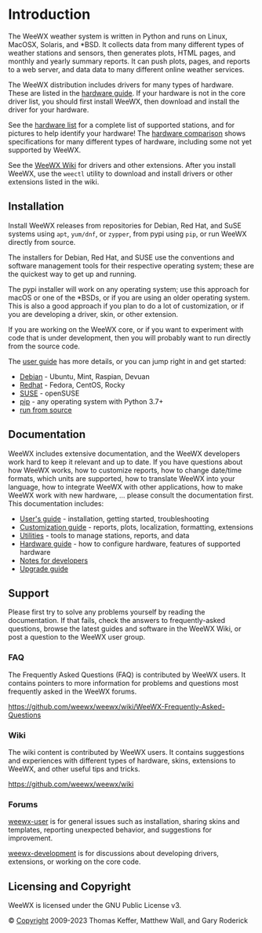 # Introduction

The WeeWX weather system is written in Python and runs on Linux, MacOSX,
Solaris, and *BSD.  It collects data from many different types of weather
stations and sensors, then generates plots, HTML pages, and monthly and
yearly summary reports. It can push plots, pages, and reports to a web
server, and data data to many different online weather services.

The WeeWX distribution includes drivers for many types of hardware.  These
are listed in the [hardware guide](../hardware/drivers). If your hardware
is not in the core driver list, you should first install WeeWX, then download
and install the driver for your hardware.

See the [hardware list](https://weewx.com/hardware.html) for a complete list
of supported stations, and for pictures to help identify your hardware!  The
[hardware comparison](https://weewx.com/hwcmp.html) shows specifications for
many different types of hardware, including some not yet supported by WeeWX.

See the [WeeWX Wiki](https://github.com/weewx/weewx/wiki) for drivers and
other extensions. After you install WeeWX, use the `weectl` utility to
download and install drivers or other extensions listed in the wiki.


## Installation

Install WeeWX releases from repositories for Debian, Red Hat, and SuSE systems
using `apt`, `yum/dnf`, or `zypper`, from pypi using `pip`, or run WeeWX
directly from source.

The installers for Debian, Red Hat, and SUSE use the conventions and software
management tools for their respective operating system; these are the quickest
way to get up and running.

The pypi installer will work on any operating system; use this approach for
macOS or one of the *BSDs, or if you are using an older operating system.
This is also a good approach if you plan to do a lot of customization, or if
you are developing a driver, skin, or other extension.

If you are working on the WeeWX core, or if you want to experiment with
code that is under development, then you will probably want to run directly
from the source code.

The [user guide](usersguide/installing-weewx) has more details, or you can
jump right in and get started:

* [Debian](quickstarts/debian) - Ubuntu, Mint, Raspian, Devuan
* [Redhat](quickstarts/redhat) - Fedora, CentOS, Rocky
* [SUSE](quickstarts/suse) - openSUSE
* [pip](quickstarts/pip) - any operating system with Python 3.7+
* [run from source](quickstarts/source)


## Documentation

WeeWX includes extensive documentation, and the WeeWX developers work hard to
keep it relevant and up to date.  If you have questions about how WeeWX works,
how to customize reports, how to change date/time formats, which units are
supported, how to translate WeeWX into your language, how to integrate WeeWX
with other applications, how to make WeeWX work with new hardware, ... please
consult the documentation first.  This documentation includes:

* [User's guide](usersguide) - installation, getting started, troubleshooting
* [Customization guide](custom) - reports, plots, localization, formatting, extensions
* [Utilities](utilities) - tools to manage stations, reports, and data
* [Hardware guide](hardware) - how to configure hardware, features of supported hardware
* [Notes for developers](devnotes)
* [Upgrade guide](upgrading)


## Support

Please first try to solve any problems yourself by reading the documentation.
If that fails, check the answers to frequently-asked questions, browse the
latest guides and software in the WeeWX Wiki, or post a question to the WeeWX
user group.


### FAQ

The Frequently Asked Questions (FAQ) is contributed by WeeWX users.  It
contains pointers to more information for problems and questions most
frequently asked in the WeeWX forums.

https://github.com/weewx/weewx/wiki/WeeWX-Frequently-Asked-Questions


### Wiki

The wiki content is contributed by WeeWX users. It contains suggestions and
experiences with different types of hardware, skins, extensions to WeeWX,
and other useful tips and tricks.

https://github.com/weewx/weewx/wiki


### Forums

[weewx-user](https://groups.google.com/group/weewx-user) is for general
issues such as installation, sharing skins and templates, reporting
unexpected behavior, and suggestions for improvement.

[weewx-development](https://groups.google.com/group/weewx-development) is
for discussions about developing drivers, extensions, or working on the core
code.


## Licensing and Copyright

WeeWX is licensed under the GNU Public License v3.

© [Copyright](copyright) 2009-2023 Thomas Keffer, Matthew Wall, and Gary
Roderick
